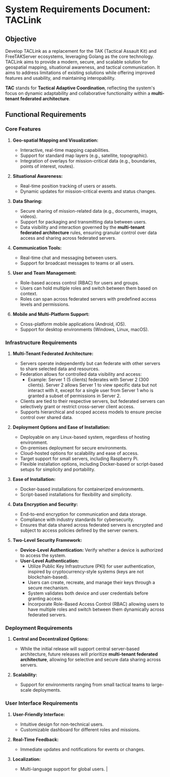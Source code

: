 
# System Requirements Document: TACLink

## Objective

Develop TACLink as a replacement for the TAK (Tactical Assault Kit) and FreeTAKServer ecosystems, leveraging Golang as the core technology. TACLink aims to provide a modern, secure, and scalable solution for geospatial mapping, situational awareness, and tactical communication.  It aims to address limitations of existing solutions while offering improved features and usability, and maintaining interopability.

**TAC** stands for **Tactical Adaptive Coordination**, reflecting the system's focus on dynamic adaptability and collaborative functionality within a **multi-tenant federated architecture**.

## Functional Requirements

### Core Features

1. **Geo-spatial Mapping and Visualization:**

   - Interactive, real-time mapping capabilities.
   - Support for standard map layers (e.g., satellite, topographic).
   - Integration of overlays for mission-critical data (e.g., boundaries, points of interest, routes).

2. **Situational Awareness:**

   - Real-time position tracking of users or assets.
   - Dynamic updates for mission-critical events and status changes.

3. **Data Sharing:**

   - Secure sharing of mission-related data (e.g., documents, images, videos).
   - Support for packaging and transmitting data between users.
   - Data visibility and interaction governed by the **multi-tenant federated architecture** rules, ensuring granular control over data access and sharing across federated servers.

4. **Communication Tools:**

   - Real-time chat and messaging between users.
   - Support for broadcast messages to teams or all users.

5. **User and Team Management:**

   - Role-based access control (RBAC) for users and groups.
   - Users can hold multiple roles and switch between them based on context.
   - Roles can span across federated servers with predefined access levels and permissions.

6. **Mobile and Multi-Platform Support:**

   - Cross-platform mobile applications (Android, iOS).
   - Support for desktop environments (Windows, Linux, macOS).

### Infrastructure Requirements

1. **Multi-Tenant Federated Architecture:**

   - Servers operate independently but can federate with other servers to share selected data and resources.
   - Federation allows for controlled data visibility and access:
     - Example: Server 1 (5 clients) federates with Server 2 (300 clients). Server 2 allows Server 1 to view specific data but not interact with it, except for a single user from Server 1 who is granted a subset of permissions in Server 2.
   - Clients are tied to their respective servers, but federated servers can selectively grant or restrict cross-server client access.
   - Supports hierarchical and scoped access models to ensure precise control over shared data.

2. **Deployment Options and Ease of Installation:**

   - Deployable on any Linux-based system, regardless of hosting environment.
   - On-premises deployment for secure environments.
   - Cloud-hosted options for scalability and ease of access.
   - Target support for small servers, including Raspberry Pi.
   - Flexible installation options, including Docker-based or script-based setups for simplicity and portability.

3. **Ease of Installation:**

   - Docker-based installations for containerized environments.
   - Script-based installations for flexibility and simplicity.

4. **Data Encryption and Security:**

   - End-to-end encryption for communication and data storage.
   - Compliance with industry standards for cybersecurity.
   - Ensures that data shared across federated servers is encrypted and subject to access policies defined by the server owners.

5. **Two-Level Security Framework:**

   - **Device-Level Authentication:** Verify whether a device is authorized to access the system.
   - **User-Level Authentication:**
     - Utilize Public Key Infrastructure (PKI) for user authentication, inspired by cryptocurrency-style systems (keys are not blockchain-based).
     - Users can create, recreate, and manage their keys through a secure mechanism.
     - System validates both device and user credentials before granting access.
     - Incorporate Role-Based Access Control (RBAC) allowing users to have multiple roles and switch between them dynamically across federated servers.

### Deployment Requirements

1. **Central and Decentralized Options:**

   - While the initial release will support central server-based architecture, future releases will prioritize **multi-tenant federated architecture**, allowing for selective and secure data sharing across servers.

2. **Scalability:**

   - Support for environments ranging from small tactical teams to large-scale deployments.

### User Interface Requirements

1. **User-Friendly Interface:**

   - Intuitive design for non-technical users.
   - Customizable dashboard for different roles and missions.

2. **Real-Time Feedback:**

   - Immediate updates and notifications for events or changes.

3. **Localization:**

   - Multi-language support for global users.                    |
